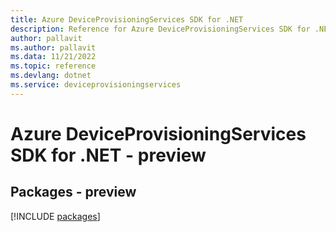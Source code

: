 ```yaml
---
title: Azure DeviceProvisioningServices SDK for .NET
description: Reference for Azure DeviceProvisioningServices SDK for .NET
author: pallavit
ms.author: pallavit
ms.data: 11/21/2022
ms.topic: reference
ms.devlang: dotnet
ms.service: deviceprovisioningservices
---
```

# Azure DeviceProvisioningServices SDK for .NET - preview
## Packages - preview
[!INCLUDE [packages](deviceprovisioningservices-index.md)]